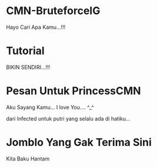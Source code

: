 # CMN-BruteforceIG

Hayo Cari Apa Kamu...!!!

# Tutorial

BIKIN SENDIRI...!!!

# Pesan Untuk PrincessCMN

Aku Sayang Kamu...
I love You.... ^_^

dari Infected untuk putri yang selalu ada di hatiku...

# Jomblo Yang Gak Terima Sini

Kita Baku Hantam
